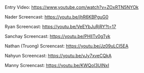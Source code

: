 Entry Video: 
https://www.youtube.com/watch?v=ZOxRTN5NYOk

Nader Screencast:
https://youtu.be/jhR6KBPguG0

Ryan Screencast:
https://youtu.be/VeEYbJuRjRY?t=17

Sanchay Screencast:
https://youtu.be/PHllTv0gTyk

Nathan (Truong) Screencast:
https://youtu.be/Jz09uLCI5EA

Nahyun Screencast:
https://youtu.be/vJy7xveCQkA

Manny Screencast:
https://youtu.be/KWQoI3UINxI


